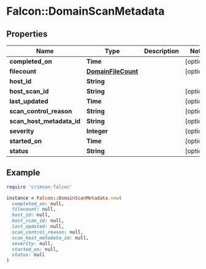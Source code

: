 # Falcon::DomainScanMetadata

## Properties

| Name | Type | Description | Notes |
| ---- | ---- | ----------- | ----- |
| **completed_on** | **Time** |  | [optional] |
| **filecount** | [**DomainFileCount**](DomainFileCount.md) |  | [optional] |
| **host_id** | **String** |  |  |
| **host_scan_id** | **String** |  | [optional] |
| **last_updated** | **Time** |  | [optional] |
| **scan_control_reason** | **String** |  | [optional] |
| **scan_host_metadata_id** | **String** |  | [optional] |
| **severity** | **Integer** |  | [optional] |
| **started_on** | **Time** |  | [optional] |
| **status** | **String** |  | [optional] |

## Example

```ruby
require 'crimson-falcon'

instance = Falcon::DomainScanMetadata.new(
  completed_on: null,
  filecount: null,
  host_id: null,
  host_scan_id: null,
  last_updated: null,
  scan_control_reason: null,
  scan_host_metadata_id: null,
  severity: null,
  started_on: null,
  status: null
)
```

